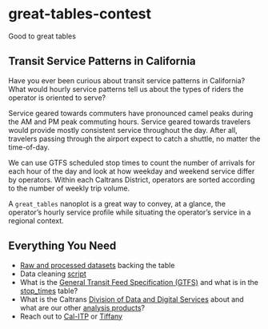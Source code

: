 # great-tables-contest
Good to great tables

## Transit Service Patterns in California

Have you ever been curious about transit service patterns in California? What would hourly service patterns tell us about the types of riders the operator is oriented to serve?

Service geared towards commuters have pronounced camel peaks during the AM and PM peak commuting hours. Service geared towards travelers would provide mostly consistent service throughout the day. After all, travelers passing through the airport expect to catch a shuttle, no matter the time-of-day.

We can use GTFS scheduled stop times to count the number of arrivals for each hour of the day and look at how weekday and weekend service differ by operators. Within each Caltrans District, operators are sorted according to the number of weekly trip volume. 

A `great_tables` nanoplot is a great way to convey, at a glance, the operator’s hourly service profile while situating the operator’s service in a regional context.

## Everything You Need
* [Raw and processed datasets](https://github.com/tiffanychu90/great-tables-contest/blob/main/data/) backing the table
* Data cleaning [script](https://github.com/tiffanychu90/great-tables-contest/blob/main/scripts/aggregate.py)
* What is the [General Transit Feed Specification (GTFS)](https://gtfs.org) and what is in the [stop_times](https://gtfs.org/schedule/reference/#stop_timestxt) table?
* What is the Caltrans [Division of Data and Digital Services](https://www.calitp.org/) about and what are our other [analysis products](https://analysis.calitp.org)?
* Reach out to [Cal-ITP](mailto:hello@calitp.org) or [Tiffany](mailto:tiffany.ku@dot.ca.gov)
